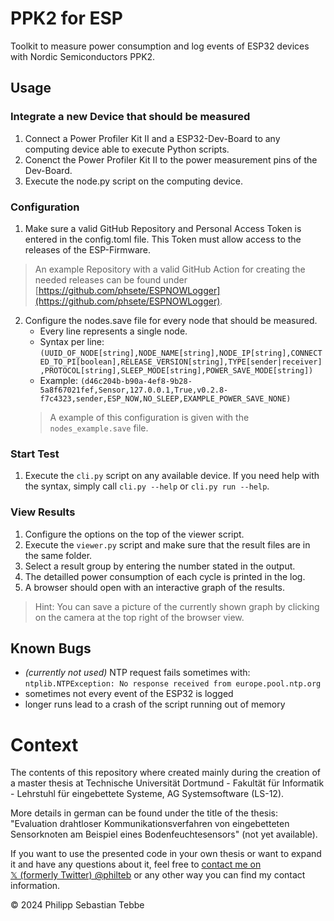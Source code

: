 # PPK2 for ESP
Toolkit to measure power consumption and log events of ESP32 devices with Nordic Semiconductors PPK2.

## Usage
### Integrate a new Device that should be measured
1. Connect a Power Profiler Kit II and a ESP32-Dev-Board to any computing device able to execute Python scripts.
2. Conenct the Power Profiler Kit II to the power measurement pins of the Dev-Board.
3. Execute the node.py script on the computing device.

### Configuration
1. Make sure a valid GitHub Repository and Personal Access Token is entered in the config.toml file. This Token must allow access to the releases of the ESP-Firmware.
> An example Repository with a valid GitHub Action for creating the needed releases can be found under [https://github.com/phsete/ESPNOWLogger](https://github.com/phsete/ESPNOWLogger).
2. Configure the nodes.save file for every node that should be measured.
    * Every line represents a single node.
    * Syntax per line: `(UUID_OF_NODE[string],NODE_NAME[string],NODE_IP[string],CONNECTED_TO_PI[boolean],RELEASE_VERSION[string],TYPE[sender|receiver],PROTOCOL[string],SLEEP_MODE[string],POWER_SAVE_MODE[string])`
    * Example: `(d46c204b-b90a-4ef8-9b28-5a8f67021fef,Sensor,127.0.0.1,True,v0.2.8-f7c4323,sender,ESP_NOW,NO_SLEEP,EXAMPLE_POWER_SAVE_NONE)`
    > A example of this configuration is given with the `nodes_example.save` file.

### Start Test
1. Execute the `cli.py` script on any available device. If you need help with the syntax, simply call `cli.py --help` or `cli.py run --help`.

### View Results
1. Configure the options on the top of the viewer script.
2. Execute the `viewer.py` script and make sure that the result files are in the same folder.
3. Select a result group by entering the number stated in the output.
4. The detailled power consumption of each cycle is printed in the log.
5. A browser should open with an interactive graph of the results.
> Hint: You can save a picture of the currently shown graph by clicking on the camera at the top right of the browser view.

## Known Bugs
* _(currently not used)_ NTP request fails sometimes with:
```ntplib.NTPException: No response received from europe.pool.ntp.org```
* sometimes not every event of the ESP32 is logged
* longer runs lead to a crash of the script running out of memory

# Context
The contents of this repository where created mainly during the creation of a master thesis at Technische Universität Dortmund - Fakultät für Informatik - Lehrstuhl für eingebettete Systeme, AG Systemsoftware (LS-12).

More details in german can be found under the title of the thesis: "Evaluation drahtloser Kommunikationsverfahren von eingebetteten Sensorknoten am Beispiel eines Bodenfeuchtesensors" (not yet available).

If you want to use the presented code in your own thesis or want to expand it and have any questions about it, feel free to [contact me on 	
&#120143; (formerly Twitter) @philteb](https://twitter.com/philteb) or any other way you can find my contact information.

&copy; 2024 Philipp Sebastian Tebbe
